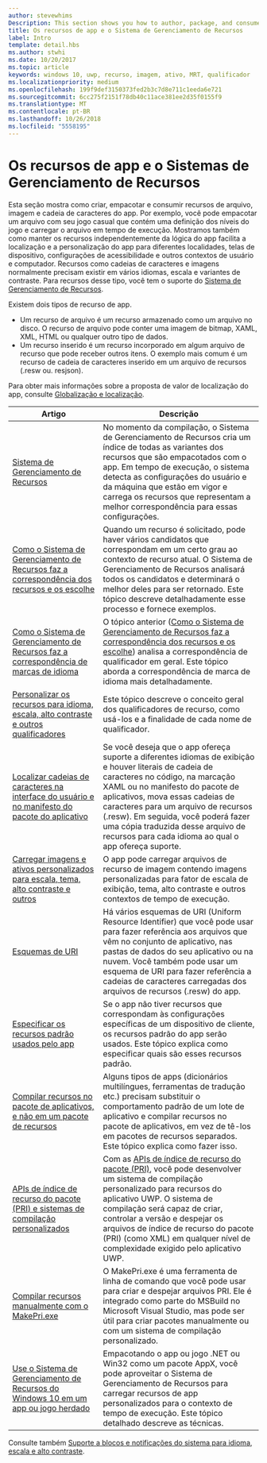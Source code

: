```yaml
---
author: stevewhims
Description: This section shows you how to author, package, and consume your app's string, image, and file resources.
title: Os recursos de app e o Sistema de Gerenciamento de Recursos
label: Intro
template: detail.hbs
ms.author: stwhi
ms.date: 10/20/2017
ms.topic: article
keywords: windows 10, uwp, recurso, imagem, ativo, MRT, qualificador
ms.localizationpriority: medium
ms.openlocfilehash: 199f9def3150373fed2b3c7d8e711c1eeda6e721
ms.sourcegitcommit: 6cc275f2151f78db40c11ace381ee2d35f0155f9
ms.translationtype: MT
ms.contentlocale: pt-BR
ms.lasthandoff: 10/26/2018
ms.locfileid: "5558195"
---
```

# <a name="app-resources-and-the-resource-management-system"></a>Os recursos de app e o Sistemas de Gerenciamento de Recursos


Esta seção mostra como criar, empacotar e consumir recursos de arquivo, imagem e cadeia de caracteres do app. Por exemplo, você pode empacotar um arquivo com seu jogo casual que contém uma definição dos níveis do jogo e carregar o arquivo em tempo de execução. Mostramos também como manter os recursos independentemente da lógica do app facilita a localização e a personalização do app para diferentes localidades, telas de dispositivo, configurações de acessibilidade e outros contextos de usuário e computador. Recursos como cadeias de caracteres e imagens normalmente precisam existir em vários idiomas, escala e variantes de contraste. Para recursos desse tipo, você tem o suporte do [Sistema de Gerenciamento de Recursos](resource-management-system.md).

Existem dois tipos de recurso de app.
- Um recurso de arquivo é um recurso armazenado como um arquivo no disco. O recurso de arquivo pode conter uma imagem de bitmap, XAML, XML, HTML ou qualquer outro tipo de dados.
- Um recurso inserido é um recurso incorporado em algum arquivo de recurso que pode receber outros itens. O exemplo mais comum é um recurso de cadeia de caracteres inserido em um arquivo de recursos (.resw ou. resjson).

Para obter mais informações sobre a proposta de valor de localização do app, consulte [Globalização e localização](../design/globalizing/globalizing-portal.md).

| Artigo | Descrição |
|---------|-------------|
| [Sistema de Gerenciamento de Recursos](resource-management-system.md) | No momento da compilação, o Sistema de Gerenciamento de Recursos cria um índice de todas as variantes dos recursos que são empacotados com o app. Em tempo de execução, o sistema detecta as configurações do usuário e da máquina que estão em vigor e carrega os recursos que representam a melhor correspondência para essas configurações. |
| [Como o Sistema de Gerenciamento de Recursos faz a correspondência dos recursos e os escolhe](how-rms-matches-and-chooses-resources.md) | Quando um recurso é solicitado, pode haver vários candidatos que correspondam em um certo grau ao contexto de recurso atual. O Sistema de Gerenciamento de Recursos analisará todos os candidatos e determinará o melhor deles para ser retornado. Este tópico descreve detalhadamente esse processo e fornece exemplos. |
| [Como o Sistema de Gerenciamento de Recursos faz a correspondência de marcas de idioma](how-rms-matches-lang-tags.md) | O tópico anterior ([Como o Sistema de Gerenciamento de Recursos faz a correspondência dos recursos e os escolhe](how-rms-matches-and-chooses-resources.md)) analisa a correspondência de qualificador em geral. Este tópico aborda a correspondência de marca de idioma mais detalhadamente. |
| [Personalizar os recursos para idioma, escala, alto contraste e outros qualificadores](tailor-resources-lang-scale-contrast.md) | Este tópico descreve o conceito geral dos qualificadores de recurso, como usá-los e a finalidade de cada nome de qualificador. |
| [Localizar cadeias de caracteres na interface do usuário e no manifesto do pacote do aplicativo](localize-strings-ui-manifest.md) | Se você deseja que o app ofereça suporte a diferentes idiomas de exibição e houver literais de cadeia de caracteres no código, na marcação XAML ou no manifesto do pacote de aplicativos, mova essas cadeias de caracteres para um arquivo de recursos (.resw). Em seguida, você poderá fazer uma cópia traduzida desse arquivo de recursos para cada idioma ao qual o app ofereça suporte. |
| [Carregar imagens e ativos personalizados para escala, tema, alto contraste e outros](images-tailored-for-scale-theme-contrast.md) | O app pode carregar arquivos de recurso de imagem contendo imagens personalizadas para fator de escala de exibição, tema, alto contraste e outros contextos de tempo de execução. |
| [Esquemas de URI](uri-schemes.md) | Há vários esquemas de URI (Uniform Resource Identifier) que você pode usar para fazer referência aos arquivos que vêm no conjunto de aplicativo, nas pastas de dados do seu aplicativo ou na nuvem. Você também pode usar um esquema de URI para fazer referência a cadeias de caracteres carregadas dos arquivos de recursos (.resw) do app. |
| [Especificar os recursos padrão usados pelo app](specify-default-resources-installed.md) | Se o app não tiver recursos que correspondam às configurações específicas de um dispositivo de cliente, os recursos padrão do app serão usados. Este tópico explica como especificar quais são esses recursos padrão. |
| [Compilar recursos no pacote de aplicativos, e não em um pacote de recursos](build-resources-into-app-package.md) | Alguns tipos de apps (dicionários multilíngues, ferramentas de tradução etc.) precisam substituir o comportamento padrão de um lote de aplicativo e compilar recursos no pacote de aplicativos, em vez de tê-los em pacotes de recursos separados. Este tópico explica como fazer isso. |
| [APIs de índice de recurso do pacote (PRI) e sistemas de compilação personalizados](pri-apis-custom-build-systems.md) | Com as [APIs de índice de recurso do pacote (PRI)](https://msdn.microsoft.com/library/windows/desktop/mt845690), você pode desenvolver um sistema de compilação personalizado para recursos do aplicativo UWP. O sistema de compilação será capaz de criar, controlar a versão e despejar os arquivos de índice de recurso do pacote (PRI) (como XML) em qualquer nível de complexidade exigido pelo aplicativo UWP. |
| [Compilar recursos manualmente com o MakePri.exe](compile-resources-manually-with-makepri.md) | O MakePri.exe é uma ferramenta de linha de comando que você pode usar para criar e despejar arquivos PRI. Ele é integrado como parte do MSBuild no Microsoft Visual Studio, mas pode ser útil para criar pacotes manualmente ou com um sistema de compilação personalizado. |
| [Use o Sistema de Gerenciamento de Recursos do Windows 10 em um app ou jogo herdado](using-mrt-for-converted-desktop-apps-and-games.md) | Empacotando o app ou jogo .NET ou Win32 como um pacote AppX, você pode aproveitar o Sistema de Gerenciamento de Recursos para carregar recursos de app personalizados para o contexto de tempo de execução. Este tópico detalhado descreve as técnicas. |

Consulte também [Suporte a blocos e notificações do sistema para idioma, escala e alto contraste](../design/shell/tiles-and-notifications/tile-toast-language-scale-contrast.md).
